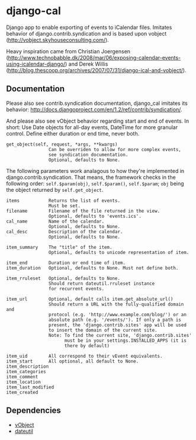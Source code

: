 django-cal
==========

Django app to enable exporting of events to iCalendar files. 
Imitates behavior of django.contrib.syndication and is based upon vobject
(<http://vobject.skyhouseconsulting.com/>).

Heavy inspiration came from Christian Joergensen
(<http://www.technobabble.dk/2008/mar/06/exposing-calendar-events-using-icalendar-django/>)
and Derek Willis (<http://blog.thescoop.org/archives/2007/07/31/django-ical-and-vobject/>).
    
Documentation
-------------

Please also see contrib.syndication documentation, django_cal imitates its
behavior: <http://docs.djangoproject.com/en/1.2/ref/contrib/syndication/>.

And please also see vObject behavior regarding start and end of events. In short:
Use Date objects for all-day events, DateTime for more granular control.
Define either duration or end time, never both.

    get_object(self, request, *args, **kwargs)
                    Can be overriden to allow for more complex events,
                    see syndication documentation.
                    Optional, defaults to None.

The following parameters work analagous to how they're implemented in 
django.contrib.syndication. That means, the framework checks in the following
order: `self.$param(obj)`, `self.$param()`, `self.$param`; `obj` being the object 
returned by `self.get_object`.
    
    items           Returns the list of events.
                    Must be set.
    filename        Filename of the file returned in the view.
                    Optional, defaults to 'events.ics'.
    cal_name        Name of the calendar.
                    Optional, defaults to None.
    cal_desc        Description of the calendar. 
                    Optional, defaults to None.

    item_summary    The "title" of the item.
                    Optional, defaults to unicode representation of item.

    item_end        Duration or end time of item.
    item_duration   Optional, defaults to None. Must not define both.
    
    item_rruleset   Optional, defaults to None.
                    Should return dateutil.rruleset instance
                    for recurrent events.

    item_url        Optional, default calls item.get_absolute_url()
                    Should return a URL with the fully-qualified domain and
                    protocol (e.g. 'http://www.example.com/blog/') or an
                    absolute path (e.g. '/events/'). If only a path is
                    present, the 'django.contrib.sites' app will be used
                    to insert the domain of the current site.
                    Note: To find the current site, 'django.contrib.sites'
                          must be in your settings.INSTALLED_APPS (it is
                          there by default)

    item_uid        All correspond to their vEvent equivalents.
    item_start      All optional, all default to None.
    item_description
    item_categories
    item_comment
    item_location
    item_last_modified
    item_created

    
Dependencies
------------

  * [vObject](http://vobject.skyhouseconsulting.com/)
  * [dateutil](http://http://labix.org/python-dateutil)
